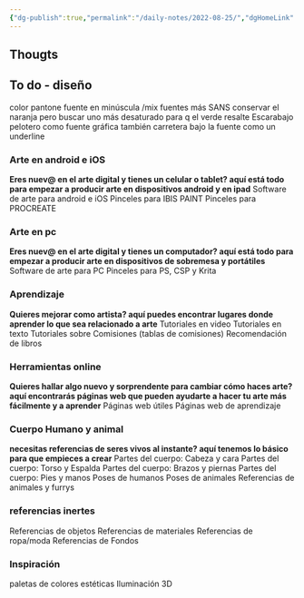 ```yaml
---
{"dg-publish":true,"permalink":"/daily-notes/2022-08-25/","dgHomeLink":true,"dgPassFrontmatter":false,"dgShowBacklinks":true,"dgShowLocalGraph":true,"dgShowInlineTitle":true}
---
```


## Thougts



## To do - diseño 

color pantone
fuente en minúscula /mix
fuentes más SANS
conservar el naranja pero buscar uno más desaturado para q el verde resalte 
Escarabajo pelotero como fuente gráfica también
carretera bajo la fuente como un underline



### Arte en android e iOS
**Eres nuev@ en el arte digital y tienes un celular o tablet? aquí está todo para empezar a producir arte en dispositivos android y en ipad**
Software de arte para android e iOS
Pinceles para IBIS PAINT
Pinceles para PROCREATE

### Arte en pc
**Eres nuev@ en el arte digital y tienes un computador? aquí está todo para empezar a producir arte en dispositivos de sobremesa y portátiles**
Software de arte para PC
Pinceles para PS, CSP y Krita

### Aprendizaje
**Quieres mejorar como artista? aquí puedes encontrar lugares donde aprender lo que sea relacionado a arte**
Tutoriales en video
Tutoriales en texto
Tutoriales sobre Comisiones (tablas de comisiones)
Recomendación de libros

### Herramientas online
**Quieres hallar algo nuevo y sorprendente para cambiar cómo haces arte? aquí encontrarás páginas web que pueden ayudarte a hacer tu arte más fácilmente y a aprender**
 Páginas web útiles 
 Páginas web de aprendizaje

### Cuerpo Humano y animal
**necesitas referencias de seres vivos al instante? aquí tenemos lo básico para que empieces a crear**
Partes del cuerpo: Cabeza y cara
Partes del cuerpo: Torso y Espalda
Partes del cuerpo: Brazos y piernas
Partes del cuerpo: Pies y manos
Poses de humanos
Poses de animales
Referencias de animales y furrys

### referencias inertes
Referencias de objetos
Referencias de materiales
Referencias de ropa/moda
Referencias de Fondos

### Inspiración
paletas de colores
estéticas
Iluminación
3D